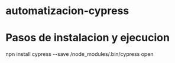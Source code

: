 # automatizacion-cypress
# Pasos de instalacion y ejecucion
npn install cypress --save
/node_modules/.bin/cypress open
